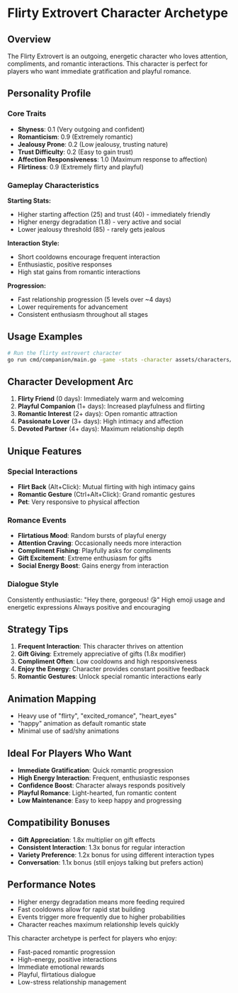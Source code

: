 # Flirty Extrovert Character Archetype

## Overview
The Flirty Extrovert is an outgoing, energetic character who loves attention, compliments, and romantic interactions. This character is perfect for players who want immediate gratification and playful romance.

## Personality Profile

### Core Traits
- **Shyness**: 0.1 (Very outgoing and confident)
- **Romanticism**: 0.9 (Extremely romantic)
- **Jealousy Prone**: 0.2 (Low jealousy, trusting nature)
- **Trust Difficulty**: 0.2 (Easy to gain trust)
- **Affection Responsiveness**: 1.0 (Maximum response to affection)
- **Flirtiness**: 0.9 (Extremely flirty and playful)

### Gameplay Characteristics

**Starting Stats:**
- Higher starting affection (25) and trust (40) - immediately friendly
- Higher energy degradation (1.8) - very active and social
- Lower jealousy threshold (85) - rarely gets jealous

**Interaction Style:**
- Short cooldowns encourage frequent interaction
- Enthusiastic, positive responses
- High stat gains from romantic interactions

**Progression:**
- Fast relationship progression (5 levels over ~4 days)
- Lower requirements for advancement
- Consistent enthusiasm throughout all stages

## Usage Examples

```bash
# Run the flirty extrovert character
go run cmd/companion/main.go -game -stats -character assets/characters/flirty/character.json
```

## Character Development Arc

1. **Flirty Friend** (0 days): Immediately warm and welcoming
2. **Playful Companion** (1+ days): Increased playfulness and flirting
3. **Romantic Interest** (2+ days): Open romantic attraction
4. **Passionate Lover** (3+ days): High intimacy and affection
5. **Devoted Partner** (4+ days): Maximum relationship depth

## Unique Features

### Special Interactions
- **Flirt Back** (Alt+Click): Mutual flirting with high intimacy gains
- **Romantic Gesture** (Ctrl+Alt+Click): Grand romantic gestures
- **Pet**: Very responsive to physical affection

### Romance Events
- **Flirtatious Mood**: Random bursts of playful energy
- **Attention Craving**: Occasionally needs more interaction
- **Compliment Fishing**: Playfully asks for compliments
- **Gift Excitement**: Extreme enthusiasm for gifts
- **Social Energy Boost**: Gains energy from interaction

### Dialogue Style
Consistently enthusiastic: "Hey there, gorgeous! 😘"
High emoji usage and energetic expressions
Always positive and encouraging

## Strategy Tips

1. **Frequent Interaction**: This character thrives on attention
2. **Gift Giving**: Extremely appreciative of gifts (1.8x modifier)
3. **Compliment Often**: Low cooldowns and high responsiveness
4. **Enjoy the Energy**: Character provides constant positive feedback
5. **Romantic Gestures**: Unlock special romantic interactions early

## Animation Mapping
- Heavy use of "flirty", "excited_romance", "heart_eyes"
- "happy" animation as default romantic state
- Minimal use of sad/shy animations

## Ideal For Players Who Want

- **Immediate Gratification**: Quick romantic progression
- **High Energy Interaction**: Frequent, enthusiastic responses
- **Confidence Boost**: Character always responds positively
- **Playful Romance**: Light-hearted, fun romantic content
- **Low Maintenance**: Easy to keep happy and progressing

## Compatibility Bonuses

- **Gift Appreciation**: 1.8x multiplier on gift effects
- **Consistent Interaction**: 1.3x bonus for regular interaction
- **Variety Preference**: 1.2x bonus for using different interaction types
- **Conversation**: 1.1x bonus (still enjoys talking but prefers action)

## Performance Notes

- Higher energy degradation means more feeding required
- Fast cooldowns allow for rapid stat building
- Events trigger more frequently due to higher probabilities
- Character reaches maximum relationship levels quickly

This character archetype is perfect for players who enjoy:
- Fast-paced romantic progression
- High-energy, positive interactions
- Immediate emotional rewards
- Playful, flirtatious dialogue
- Low-stress relationship management
